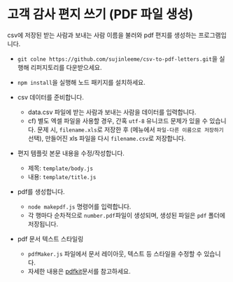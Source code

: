 # 고객 감사 편지 쓰기 (PDF 파일 생성)
 
csv에 저장된 받는 사람과 보내는 사람 이름을 불러와 pdf 편지를 생성하는 프로그램입니다.

* `git colne https://github.com/sujinleeme/csv-to-pdf-letters.git`을 실행해 리퍼지토리를 다운받으세요.

* `npm install`을 실행해 노드 패키지를 설치하세요.
 
* csv 데이터를 준비합니다.
    * data.csv 파일에 받는 사람과 보내는 사람을 데이터를 입력합니다.
    * cf) 별도 엑셀 파일을 사용할 경우, 간혹  `utf-8` 유니코드 문제가 있을 수 있습니다. 문제 시, `filename.xls`로 저장한 후 (메뉴에서 `파일-다른 이름으로 저장하기` 선택), 만들어진 xls 파일을 다시 `filename.csv`로 저장합니다.
    
* 편지 템플릿 본문 내용을 수정/작성합니다.
    * 제목: `template/body.js`
    * 내용: `template/title.js`
    
* pdf를 생성합니다.
    * `node makepdf.js` 명령어를 입력합니다.
    * 각 행마다 순차적으로 `number.pdf`파일이 생성되며, 생성된 파일은 `pdf` 폴더에 저장됩니다.

* pdf 문서 텍스트 스타일링
    *  `pdfMaker.js` 파일에서 문서 레이아웃, 텍스트 등 스타일을 수정할 수 있습니다.
    * 자세한 내용은 [pdfkit](https://github.com/devongovett/pdfkit)문서를 참고하세요.
    
